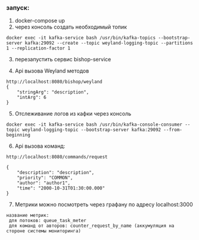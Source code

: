 ### запуск: 
1) docker-compose up
2) через консоль создать необходимый топик
````
docker exec -it kafka-service bash /usr/bin/kafka-topics --bootstrap-server kafka:29092 --create --topic weyland-logging-topic --partitions 1 --replication-factor 1
````

3) перезапустить сервис bishop-service

4) Api вызова Weyland методов
````
http://localhost:8080/bishop/weyland
{
    "stringArg": "description",
    "intArg": 6
}
````

5) Отслеживание логов из кафки через консоль
````
docker exec -it kafka-service bash /usr/bin/kafka-console-consumer --topic weyland-logging-topic --bootstrap-server kafka:29092 --from-beginning
````

6) Api вызова команд:
````
http://localhost:8080/commands/request

{
    "description": "description",
    "priority": "COMMON",
    "author": "author1",
    "time": "2000-10-31T01:30:00.000"
}
````

7) Метрики можно посмотреть через графану по адресу localhost:3000
````
название метрик:
 для потоков: queue_task_meter
 для команд от авторов: counter_request_by_name (аккумуляция на стороне системы мониторинга)
````
